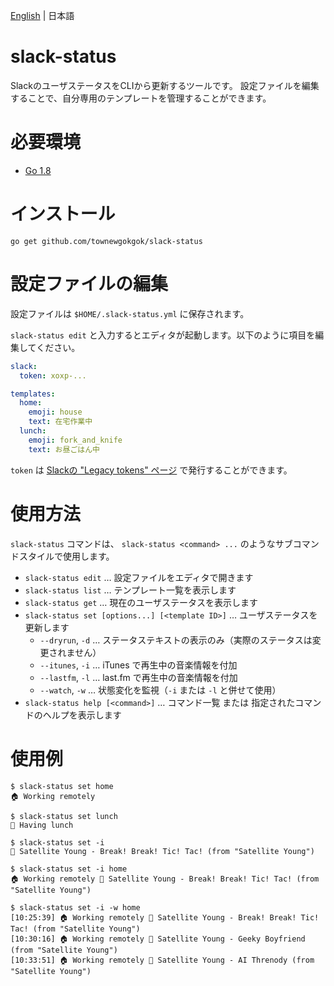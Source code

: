 [English](README.md) | 日本語

# slack-status

SlackのユーザステータスをCLIから更新するツールです。
設定ファイルを編集することで、自分専用のテンプレートを管理することができます。

# 必要環境

- [Go 1.8](https://golang.org/)

# インストール

```
go get github.com/townewgokgok/slack-status
```

# 設定ファイルの編集

設定ファイルは `$HOME/.slack-status.yml` に保存されます。

`slack-status edit` と入力するとエディタが起動します。以下のように項目を編集してください。

```yaml
slack:
  token: xoxp-...

templates:
  home:
    emoji: house
    text: 在宅作業中
  lunch:
    emoji: fork_and_knife
    text: お昼ごはん中
```

`token` は [Slackの "Legacy tokens" ページ](https://api.slack.com/custom-integrations/legacy-tokens) で発行することができます。

# 使用方法

`slack-status` コマンドは、 `slack-status <command> ...` のようなサブコマンドスタイルで使用します。

- `slack-status edit` … 設定ファイルをエディタで開きます
- `slack-status list` … テンプレート一覧を表示します
- `slack-status get` … 現在のユーザステータスを表示します
- `slack-status set [options...] [<template ID>]` … ユーザステータスを更新します
  - `--dryrun`, `-d` … ステータステキストの表示のみ（実際のステータスは変更されません）
  - `--itunes`, `-i` … iTunes で再生中の音楽情報を付加
  - `--lastfm`, `-l` … last.fm で再生中の音楽情報を付加
  - `--watch`, `-w` … 状態変化を監視（`-i` または `-l` と併せて使用）
- `slack-status help [<command>]` … コマンド一覧 または 指定されたコマンドのヘルプを表示します

# 使用例

```
$ slack-status set home
🏠 Working remotely
```

```
$ slack-status set lunch
🍴 Having lunch
```

```
$ slack-status set -i
🎵 Satellite Young - Break! Break! Tic! Tac! (from "Satellite Young")
```

```
$ slack-status set -i home
🏠 Working remotely 🎵 Satellite Young - Break! Break! Tic! Tac! (from "Satellite Young")
```

```
$ slack-status set -i -w home
[10:25:39] 🏠 Working remotely 🎵 Satellite Young - Break! Break! Tic! Tac! (from "Satellite Young")
[10:30:16] 🏠 Working remotely 🎵 Satellite Young - Geeky Boyfriend (from "Satellite Young")
[10:33:51] 🏠 Working remotely 🎵 Satellite Young - AI Threnody (from "Satellite Young")
```
